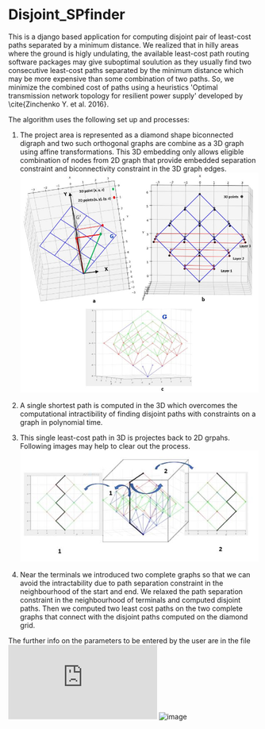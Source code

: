 # Disjoint_SPfinder

This is a django based application for computing disjoint pair of least-cost paths separated by a minimum distance.
We realized that in hilly areas where the ground is higly undulating, the available least-cost path routing software
packages may give suboptimal soulution as they usually find two consecutive least-cost paths separated by the minimum
distance which may be more expensive than some combination of two paths. So, we minimize the combined cost of paths 
using a heuristics 'Optimal transmission network topology for resilient power supply' developed by \cite{Zinchenko Y. et al. 2016}.


The algorithm uses the following set up and processes:
1. The project area is represented as a diamond shape biconnected digraph and two such orthogonal graphs are combine as a 3D graph using affine transformations.
   This 3D embedding only allows eligible combination of nodes from 2D graph that provide embedded separation constraint and biconnectivity constraint in the 3D graph edges.
   ![2-Paths plan view](https://github.com/jha-amit/Disjoint_SPfinder/blob/main/3Dtransformation%20edited.JPG "3D embedding of two orthogonal 2D graphs")
   
2. A single shortest path is computed in the 3D which overcomes the computational intractibility of finding disjoint paths with constraints on a graph in polynomial time.
3. This single least-cost path in 3D is projectes back to 2D grpahs. Following images may help to clear out the process.
   ![3D to 2D](https://github.com/jha-amit/Disjoint_SPfinder/blob/main/3D%20embedding.JPG)
4. Near the terminals we introduced two complete graphs so that we can avoid the intractability due to path separation constraint in the neighbourhood of the start and end. We relaxed the path separation constraint in the neighbourhood of terminals and computed disjoint paths. Then we computed two least cost paths on the two complete graphs that connect with the disjoint paths computed on the diamond grid.
   
The further info on the parameters to be entered by the user are in the file ![Read me parameters description](https://github.com/jha-amit/Disjoint_SPfinder/blob/main/static/Read_me.txt)
![image](https://user-images.githubusercontent.com/57409254/203498454-8c28d74d-b0db-4de5-ae1a-1b77cd526cc1.png)

